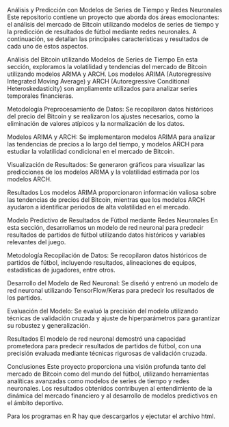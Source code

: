 Análisis y Predicción con Modelos de Series de Tiempo y Redes Neuronales
Este repositorio contiene un proyecto que aborda dos áreas emocionantes: el análisis del mercado de Bitcoin utilizando modelos de series de tiempo y la predicción de resultados de fútbol mediante redes neuronales. A continuación, se detallan las principales características y resultados de cada uno de estos aspectos.

Análisis del Bitcoin utilizando Modelos de Series de Tiempo
En esta sección, exploramos la volatilidad y tendencias del mercado de Bitcoin utilizando modelos ARIMA y ARCH. Los modelos ARIMA (Autoregressive Integrated Moving Average) y ARCH (Autoregressive Conditional Heteroskedasticity) son ampliamente utilizados para analizar series temporales financieras.

Metodología
Preprocesamiento de Datos: Se recopilaron datos históricos del precio del Bitcoin y se realizaron los ajustes necesarios, como la eliminación de valores atípicos y la normalización de los datos.

Modelos ARIMA y ARCH: Se implementaron modelos ARIMA para analizar las tendencias de precios a lo largo del tiempo, y modelos ARCH para estudiar la volatilidad condicional en el mercado de Bitcoin.

Visualización de Resultados: Se generaron gráficos para visualizar las predicciones de los modelos ARIMA y la volatilidad estimada por los modelos ARCH.

Resultados
Los modelos ARIMA proporcionaron información valiosa sobre las tendencias de precios del Bitcoin, mientras que los modelos ARCH ayudaron a identificar períodos de alta volatilidad en el mercado.

Modelo Predictivo de Resultados de Fútbol mediante Redes Neuronales
En esta sección, desarrollamos un modelo de red neuronal para predecir resultados de partidos de fútbol utilizando datos históricos y variables relevantes del juego.

Metodología
Recopilación de Datos: Se recopilaron datos históricos de partidos de fútbol, incluyendo resultados, alineaciones de equipos, estadísticas de jugadores, entre otros.

Desarrollo del Modelo de Red Neuronal: Se diseñó y entrenó un modelo de red neuronal utilizando TensorFlow/Keras para predecir los resultados de los partidos.

Evaluación del Modelo: Se evaluó la precisión del modelo utilizando técnicas de validación cruzada y ajuste de hiperparámetros para garantizar su robustez y generalización.

Resultados
El modelo de red neuronal demostró una capacidad prometedora para predecir resultados de partidos de fútbol, con una precisión evaluada mediante técnicas rigurosas de validación cruzada.

Conclusiones
Este proyecto proporciona una visión profunda tanto del mercado de Bitcoin como del mundo del fútbol, utilizando herramientas analíticas avanzadas como modelos de series de tiempo y redes neuronales. Los resultados obtenidos contribuyen al entendimiento de la dinámica del mercado financiero y al desarrollo de modelos predictivos en el ámbito deportivo.

Para los programas en R hay que descargarlos y ejectutar el archivo html.
